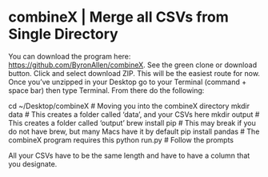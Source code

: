 # combineX | Merge all CSVs from Single Directory 

You can download the program here: https://github.com/ByronAllen/combineX. See the green clone or download button. Click and select download ZIP. This will be the easiest route for now. Once you’ve unzipped in your Desktop go to your Terminal (command + space bar) then type Terminal. From there do the following:

cd ~/Desktop/combineX # Moving you into the combineX directory 
mkdir data # This creates a folder called ‘data’, and your CSVs here 
mkdir output # This creates a folder called ‘output’ 
brew install pip # This may break if you do not have brew, but many Macs have it by default 
pip install pandas # The combineX program requires this 
python run.py # Follow the prompts 

All your CSVs have to be the same length and have to have a column that you designate. 
